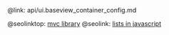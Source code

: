 @link: api/ui.baseview_container_config.md

@seolinktop: [mvc library](https://webix.com)
@seolink: [lists in javascript](https://webix.com/widget/list/)